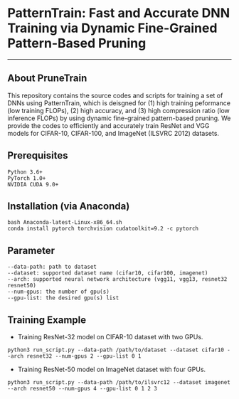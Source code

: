 # PatternTrain: Fast and Accurate DNN Training via Dynamic Fine-Grained Pattern-Based Pruning
---

## About PruneTrain
This repository contains the source codes and scripts for training a set of DNNs using PatternTrain, which is deisgned for (1) high training peformance (low training FLOPs), (2) high accuracy, and (3) high compression ratio (low inference FLOPs) by using dynamic fine-grained pattern-based pruning. We provide the codes to efficiently and accurately train ResNet and VGG models for CIFAR-10, CIFAR-100, and ImageNet (ILSVRC 2012) datasets.

## Prerequisites
```
Python 3.6+
PyTorch 1.0+
NVIDIA CUDA 9.0+
```

## Installation (via Anaconda)
```
bash Anaconda-latest-Linux-x86_64.sh
conda install pytorch torchvision cudatoolkit=9.2 -c pytorch

```

## Parameter
```
--data-path: path to dataset
--dataset: supported dataset name (cifar10, cifar100, imagenet)
--arch: supported neural network architecture (vgg11, vgg13, resnet32 resnet50)
--num-gpus: the number of gpu(s)
--gpu-list: the desired gpu(s) list
```

## Training Example
- Training ResNet-32 model on CIFAR-10 dataset with two GPUs. 
```
python3 run_script.py --data-path /path/to/dataset --dataset cifar10 --arch resnet32 --num-gpus 2 --gpu-list 0 1
```

- Training ResNet-50 model on ImageNet dataset with four GPUs.
```
python3 run_script.py --data-path /path/to/ilsvrc12 --dataset imagenet --arch resnet50 --num-gpus 4 --gpu-list 0 1 2 3
```
